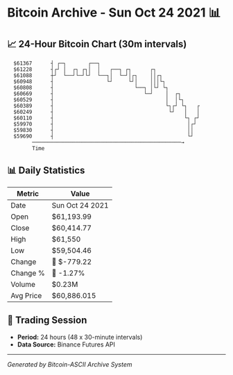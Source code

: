 # Bitcoin Archive - Sun Oct 24 2021 📊

## 📈 24-Hour Bitcoin Chart (30m intervals)

```
  $61367      ┤ ┌─┐       ┌──┐                                 
  $61228      ┤┌┘ │  ┌┐ ┌┐│  │   ┌──┐ ┌┐      ┌┐               
  $61088      ┼┘  └──┘└─┘└┘  └──┐│  └─┘│┌┐    ││┌┐             
  $60948      ┤                 └┘     └┘│    │││└┐            
  $60808      ┤                          └──┐ │└┘ └┐           
  $60669      ┤                             └─┘    │  ┌┐       
  $60529      ┤                                    │  │└┐      
  $60389      ┤                                    └┐┌┘ └┐   ┌ 
  $60249      ┤                                     └┘   │   │ 
  $60110      ┤                                          └┐ ┌┘ 
  $59970      ┤                                           │┌┘  
  $59830      ┤                                           ││   
  $59690      ┤                                           └┘   
        ────────────────────────────────────────────────→
        Time
```

## 📊 Daily Statistics

| Metric | Value |
|--------|-------|
| Date | Sun Oct 24 2021 |
| Open | $61,193.99 |
| Close | $60,414.77 |
| High | $61,550 |
| Low | $59,504.46 |
| Change | 🔴 $-779.22 |
| Change % | 🔴 -1.27% |
| Volume | $0.23M |
| Avg Price | $60,886.015 |

## 📅 Trading Session

- **Period:** 24 hours (48 x 30-minute intervals)
- **Data Source:** Binance Futures API

---
*Generated by Bitcoin-ASCII Archive System*
